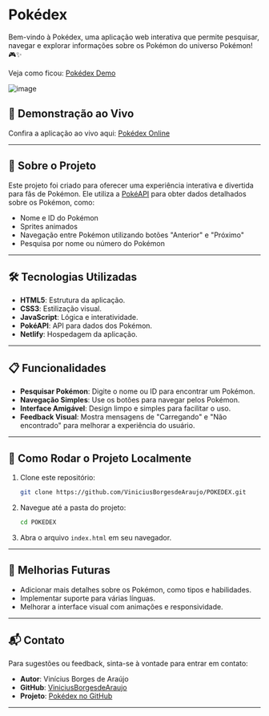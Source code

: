 # Pokédex

Bem-vindo à Pokédex, uma aplicação web interativa que permite pesquisar, navegar e explorar informações sobre os Pokémon do universo Pokémon! 🎮✨

Veja como ficou: [Pokédex Demo](https://pokemonnpokedex.netlify.app)

![image](https://github.com/user-attachments/assets/1cb59423-26a7-4dbf-a414-c5b7a95ea760)


## 🚀 Demonstração ao Vivo

Confira a aplicação ao vivo aqui: [Pokédex Online](https://pokemonnpokedex.netlify.app)

---

## 📖 Sobre o Projeto

Este projeto foi criado para oferecer uma experiência interativa e divertida para fãs de Pokémon. Ele utiliza a [PokéAPI](https://pokeapi.co/) para obter dados detalhados sobre os Pokémon, como:

- Nome e ID do Pokémon
- Sprites animados
- Navegação entre Pokémon utilizando botões "Anterior" e "Próximo"
- Pesquisa por nome ou número do Pokémon

---

## 🛠️ Tecnologias Utilizadas

- **HTML5**: Estrutura da aplicação.
- **CSS3**: Estilização visual.
- **JavaScript**: Lógica e interatividade.
- **PokéAPI**: API para dados dos Pokémon.
- **Netlify**: Hospedagem da aplicação.

---

## 📋 Funcionalidades

- **Pesquisar Pokémon**: Digite o nome ou ID para encontrar um Pokémon.
- **Navegação Simples**: Use os botões para navegar pelos Pokémon.
- **Interface Amigável**: Design limpo e simples para facilitar o uso.
- **Feedback Visual**: Mostra mensagens de "Carregando" e "Não encontrado" para melhorar a experiência do usuário.

---

## 🔧 Como Rodar o Projeto Localmente

1. Clone este repositório:
   ```bash
   git clone https://github.com/ViniciusBorgesdeAraujo/POKEDEX.git
   ```

2. Navegue até a pasta do projeto:
   ```bash
   cd POKEDEX
   ```

3. Abra o arquivo `index.html` em seu navegador.

---

## 🌟 Melhorias Futuras

- Adicionar mais detalhes sobre os Pokémon, como tipos e habilidades.
- Implementar suporte para várias línguas.
- Melhorar a interface visual com animações e responsividade.

---

## 📬 Contato

Para sugestões ou feedback, sinta-se à vontade para entrar em contato:

- **Autor**: Vinícius Borges de Araújo  
- **GitHub**: [ViniciusBorgesdeAraujo](https://github.com/ViniciusBorgesdeAraujo)  
- **Projeto**: [Pokédex no GitHub](https://github.com/ViniciusBorgesdeAraujo/POKEDEX)

---

